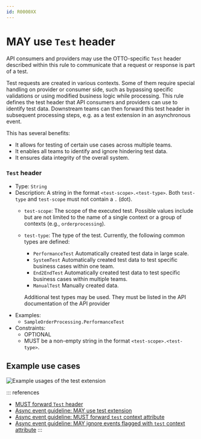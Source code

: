 ```yaml
---
id: R0000XX
---
```


# MAY use `Test` header

API consumers and providers may use the OTTO-specific `Test` header described within this rule to communicate that a request or response is part of a test.

Test requests are created in various contexts.
Some of them require special handling on provider or consumer side, such as bypassing specific validations or using modified business logic while processing.
This rule defines the test header that API consumers and providers can use to identify test data.
Downstream teams can then forward this test header in subsequent processing steps, e.g. as a test extension in an asynchronous event.

This has several benefits:

- It allows for testing of certain use cases across multiple teams.
- It enables all teams to identify and ignore hindering test data.
- It ensures data integrity of the overall system.

### `Test` header

- Type: `String`
- Description: A string in the format `<test-scope>.<test-type>`. Both `test-type` and `test-scope` must not contain a `.` (dot).
    - `test-scope`: The scope of the executed test. Possible values include but are not limited to the name of a single context or a group of contexts (e.g., `orderprocessing`).
    - `test-type`: The type of the test. Currently, the following common types are defined:
        - `PerformanceTest` Automatically created test data in large scale.
        - `SystemTest` Automatically created test data to test specific business cases within one team.
        - `End2EndTest` Automatically created test data to test specific business cases within multiple teams.
        - `ManualTest` Manually created data.

      Additional test types may be used. They must be listed in the API documentation of the API provider
- Examples:
    - `SampleOrderProcessing.PerformanceTest`
- Constraints:
    - OPTIONAL
    - MUST be a non-empty string in the format `<test-scope>.<test-type>`.

## Example use cases

![Example usages of the test extension](../../../../async/format/test-extension/rules/test-extension-usage-examples.png)

::: references

- [MUST forward `Test` header](./must-forward-test-header.md)
- [Async event guideline: MAY use test extension](../../../../async/format/test-extension/rules/may-use-test-extension.md)
- [Async event guideline: MUST forward `test` context attribute](../../../../async/format/test-extension/rules/must-forward-test-context-attribute.md)
- [Async event guideline: MAY ignore events flagged with `test` context attribute](../../../../async/format/test-extension/rules/may-ignore-events-flagged-with-test.md)
:::